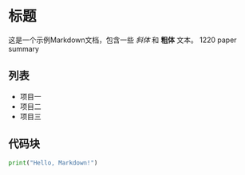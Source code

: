 

# 标题

这是一个示例Markdown文档，包含一些 *斜体* 和 **粗体** 文本。
1220 paper summary



## 列表

- 项目一
- 项目二
- 项目三

## 代码块

```python
print("Hello, Markdown!")
